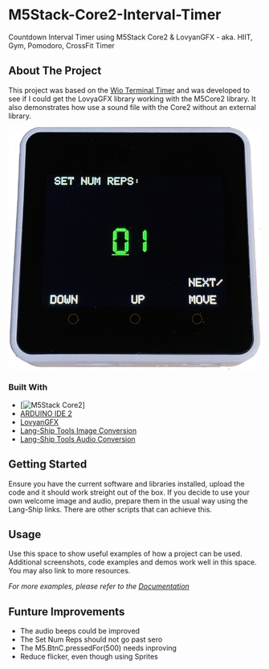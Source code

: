 # M5Stack-Core2-Interval-Timer
Countdown Interval Timer using M5Stack Core2 &amp; LovyanGFX - aka. HIIT, Gym, Pomodoro, CrossFit Timer


<!-- ABOUT THE PROJECT -->
## About The Project

This project was based on the [Wio Terminal Timer](https://www.hackster.io/SeeedStudio/wio-terminal-timer-6afe8c/) and was developed to see if I could get the LovyaGFX library working with the M5Core2 library. It also demonstrates how use a sound file with the Core2 without an external library.

![Test Image](images/1_set_num_reps.png)

### Built With

* [![M5Stack Core2](https://shop.m5stack.com/products/m5stack-core2-esp32-iot-development-kit)]  
* [ARDUINO IDE 2](https://www.arduino.cc/en/software) 
* [LovyanGFX](https://github.com/lovyan03/) 
* [Lang-Ship Tools Image Conversion](https://lang-ship.com/tools/image2data/)
* [Lang-Ship Tools Audio Conversion](https://lang-ship.com/tools/wav2data/)


<!-- GETTING STARTED -->
## Getting Started

Ensure you have the current software and libraries installed, upload the code and it should work streight out of the box.
If you decide to use your own welcome image and audio, prepare them in the usual way using the Lang-Ship links. There are other scripts that can achieve this.


<!-- USAGE EXAMPLES -->
## Usage

Use this space to show useful examples of how a project can be used. Additional screenshots, code examples and demos work well in this space. You may also link to more resources.

_For more examples, please refer to the [Documentation](https://example.com)_


<!-- FUTURE UPDATES -->
## Funture Improvements

* The audio beeps could be improved 
* The Set Num Reps should not go past sero
* The M5.BtnC.pressedFor(500) needs inproving
* Reduce flicker, even though using Sprites


